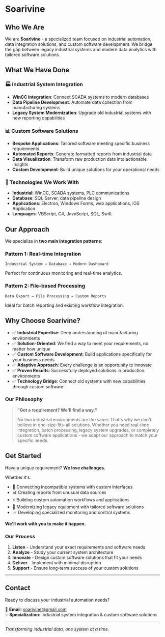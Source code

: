 # Soarivine

## Who We Are

We are **Soarivine** - a specialized team focused on industrial automation, data integration solutions, and custom software development. We bridge the gap between legacy industrial systems and modern data analytics with tailored software solutions.

## What We Have Done

### 🏭 Industrial System Integration
- **WinCC Integration**: Connect SCADA systems to modern databases
- **Data Pipeline Development**: Automate data collection from manufacturing systems
- **Legacy System Modernization**: Upgrade old industrial systems with new reporting capabilities

### 📊 Custom Software Solutions
- **Bespoke Applications**: Tailored software meeting specific business requirements
- **Automated Reports**: Generate formatted reports from industrial data  
- **Data Visualization**: Transform raw production data into actionable insights
- **Custom Development**: Build unique solutions for your operational needs

### 🔧 Technologies We Work With
- **Industrial**: WinCC, SCADA systems, PLC communications
- **Database**: SQL Server, data pipeline design
- **Applications**: Electron, Windows Forms, web applications, iOS Application 
- **Languages**: VBScript, C#, JavaScript, SQL, Swift

## Our Approach

We specialize in **two main integration patterns**:

### Pattern 1: Real-time Integration
```
Industrial System → Database → Modern Dashboard
```
Perfect for continuous monitoring and real-time analytics.

### Pattern 2: File-based Processing
```
Data Export → File Processing → Custom Reports
```
Ideal for batch reporting and existing workflow integration.

## Why Choose Soarivine?

- ✅ **Industrial Expertise**: Deep understanding of manufacturing environments
- ✅ **Solution-Oriented**: We find a way to meet your requirements, no matter how unique
- ✅ **Custom Software Development**: Build applications specifically for your business needs
- ✅ **Adaptive Approach**: Every challenge is an opportunity to innovate
- ✅ **Proven Results**: Successfully deployed solutions in production environments
- ✅ **Technology Bridge**: Connect old systems with new capabilities through custom software

### Our Philosophy
> **"Got a requirement? We'll find a way."**
> 
> No two industrial environments are the same. That's why we don't believe in one-size-fits-all solutions. Whether you need real-time integration, batch processing, legacy system upgrades, or completely custom software applications - we adapt our approach to match your specific needs.

## Get Started

Have a unique requirement? **We love challenges.** 

Whether it's:
- 🔄 Connecting incompatible systems with custom interfaces
- 📊 Creating reports from unusual data sources
- ⚡ Building custom automation workflows and applications
- 🔧 Modernizing legacy equipment with tailored software solutions
- 📈 Developing specialized monitoring and control systems

**We'll work with you to make it happen.**

### Our Process
1. **Listen** - Understand your exact requirements and software needs
2. **Analyze** - Study your current system architecture  
3. **Innovate** - Design custom software solutions that fit your needs
4. **Deliver** - Implement with minimal disruption
5. **Support** - Ensure long-term success of your custom solutions

---

## Contact

Ready to discuss your industrial automation needs?

📧 **Email**: soarivine@gmail.com  
💡 **Specialization**: Industrial system integration & custom software solutions

---

*Transforming industrial data, one system at a time.*
